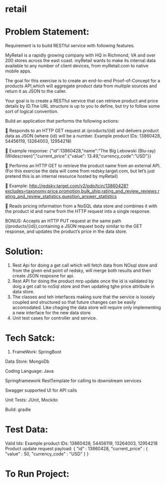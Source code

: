 # retail

# __Problem Statement:__

Requirement is to build RESTful service with following features.

MyRetail is a rapidly growing company with HQ in Richmond, VA and over 200 stores across the east coast. myRetail wants to make its internal data available to any number of client devices, from myRetail.com to native mobile apps.

The goal for this exercise is to create an end-to-end Proof-of-Concept for a products API,which will aggregate product data from multiple sources and return it as JSON to the caller.

Your goal is to create a RESTful service that can retrieve product and price details by ID.The URL structure is up to you to define, but try to follow some sort of logical convention.

Build an application that performs the following actions:

 Responds to an HTTP GET request at /products/{id} and delivers product data as JSON (where {id} will be a number.
Example product IDs: 13860428, 54456119, 13264003, 12954218)

 Example response: {&quot;id&quot;:13860428,&quot;name&quot;:&quot;The Big Lebowski (Blu-ray)
(Widescreen)&quot;,&quot;current_price&quot;:{&quot;value&quot;: 13.49,&quot;currency_code&quot;:&quot;USD&quot;}}

 Performs an HTTP GET to retrieve the product name from an external API. (For
this exercise the data will come from redsky.target.com, but let’s just pretend
this is an internal resource hosted by myRetail) 

 Example:
http://redsky.target.com/v2/pdp/tcin/13860428?excludes=taxonomy,price,promotion,bulk_ship,rating_and_review_reviews,rating_and_review_statistics,question_answer_statistics

 Reads pricing information from a NoSQL data store and combines it with the product id and name from the HTTP request into a single response.

BONUS: Accepts an HTTP PUT request at the same path (/products/{id}),containing a JSON request body similar to the GET response, and updates the product’s price in the data store.

# __Solution:__

1) Rest Api for doing a get call which will fetch data from NOsql store and from the given end point of redsky, will merge both results and then create JSON resposne for api.
2) Rest API for doing the product mrp update once the id is validated by doig a get call to noSql store and then updating tghe price attribute in data store.
3) The classes and teh interfaces making sure that the service is loosely coupled and structured so that future changes can be easily accomodated. Like chaging the data store will require only implementing a new interface for the new data store.
4) Unit test cases for controller and service.

# __Tech Satck:__
1. FrameWork: SpringBoot

Data Store: MongoDb

Coding Language: Java

Springframework RestTemplate for calling to downstream services

Swagger supported UI for API calls

Unit Tests: JUnit, Mockito

Build: gradle

# __Test Data:__
Valid Ids: Example product IDs: 13860428, 54456119, 13264003, 12954218
Product update request payload: 
{
    "id" : 13860428,
    "current_price" : {
        "value" : 50,
        "currency_code" : "USD"
    }
}

# __To Run Project:__
